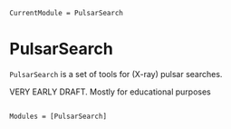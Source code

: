 ```@meta
CurrentModule = PulsarSearch
```

# PulsarSearch

`PulsarSearch` is a set of tools for (X-ray) pulsar searches.

VERY EARLY DRAFT. Mostly for educational purposes


```@index
```

```@autodocs
Modules = [PulsarSearch]
```
